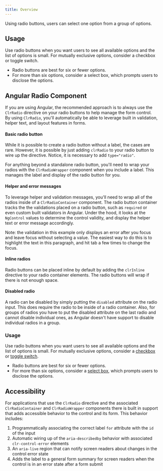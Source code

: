```yaml
---
title: Overview
---
```


Using radio buttons, users can select one option from a group of options.

## Usage

Use radio buttons when you want users to see all available options and the list of options is small. For mutually exclusive options, consider a checkbox or toggle switch.

- Radio buttons are best for six or fewer options.
- For more than six options, consider a select box, which prompts users to disclose the options.

<!-- [//]: # Types -->

<!-- [//]: # Anatomy -->

<!-- [//]: # Behavior -->

<!-- [//]: # Placement -->

<!-- [//]: # Content -->

## Angular Radio Component

If you are using Angular, the recommended approach is to always use the `ClrRadio` directive on your radio buttons to help manage the form control. By using `ClrRadio`, you'll automatically be able to leverage built in validation, helper text, and layout features in forms.

#### Basic radio button

While it is possible to create a radio button without a label, the cases are rare. However, it is possible by just adding `clrRadio` to your radio button to wire up the directive. Notice, it is necessary to add `type="radio"`.

For anything beyond a standalone radio button, you'll need to wrap your radios with the `ClrRadioWrapper` component when you include a label. This manages the label and display of the radio button for you.

<doc-demo src="/demos/radio/basic-ng.html" demo="/demos/radio/basic-css.html"></doc-demo>

#### Helper and error messages

To leverage helper and validation messages, you'll need to wrap all of the radios inside of a `ClrRadioContainer` component. The radio button container tracks the the validations placed on a radio button, such as `required` or even custom built validators in Angular. Under the hood, it looks at the `NgControl` values to determine the control validity, and display the helper text or error message accordingly.

Note: the validation in this example only displays an error after you focus and leave focus without selecting a value. The easiest way to do this is to highlight the text in this paragraph, and hit tab a few times to change the focus.

<doc-demo src="/demos/radio/helper-ng.html" demo="/demos/radio/helper-css.html"></doc-demo>

#### Inline radios

Radio buttons can be placed inline by default by adding the `clrInline` directive to your radio container elements. The radio buttons will wrap if there is not enough space.

<doc-demo src="/demos/radio/inline-ng.html" demo="/demos/radio/inline-css.html"></doc-demo>

#### Disabled radio

A radio can be disabled by simply putting the `disabled` attribute on the radio input. This does require the radio to be inside of a radio container. Also, for groups of radios you have to put the disabled attribute on the last radio and cannot disable individual ones, as Angular doesn't have support to disable individual radios in a group.

<doc-demo src="/demos/radio/disabled-ng.html" demo="/demos/radio/disabled-css.html"></doc-demo>

### Usage

Use radio buttons when you want users to see all available options and the list of options is small. For mutually exclusive options, consider a [checkbox](/documentation/checkboxes) or [toggle switch](/documentation/toggle-switches).

- Radio buttons are best for six or fewer options.
- For more than six options, consider a [select box](/documentation/select-boxes), which prompts users to disclose the options.

## Accessibility

For applications that use the `ClrRadio` directive and the associated `ClrRadioContainer` and `ClrRadioWrapper` components there is built in support that adds accessible behavior to the control and its form. This behavior includes:

1.  Programmatically associating the correct label `for` attribute with the `id` of the input
2.  Automatic wiring up of the `aria-describedby` behavior with associated `clr-control-error` elements
3.  An `aria-live` region that can notify screen readers about changes in the control error state
4.  Adds the label to a general form summary for screen readers when the control is in an error state after a form submit

